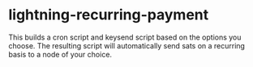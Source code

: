 # lightning-recurring-payment
This builds a cron script and keysend script based on the options you choose. The resulting script will automatically send sats on a recurring basis to a node of your choice.
